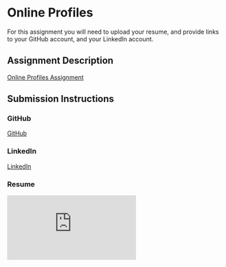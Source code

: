 # Online Profiles
For this assignment you will need to upload your resume, and provide links to your GitHub account, and your LinkedIn account.

## Assignment Description
[Online Profiles Assignment](https://education.launchcode.org/liftoff/assignments/online-profiles/)

## Submission Instructions

### GitHub
[GitHub](https://github.com/sweetk)

### LinkedIn
[LinkedIn](https://www.linkedin.com/in/kj-sweet/)

### Resume
![Resume](https://https://raw.githubusercontent.com/sweetk/liftoff-assignments/master/C1-Online_Profiles/assets/resume.pdf)

